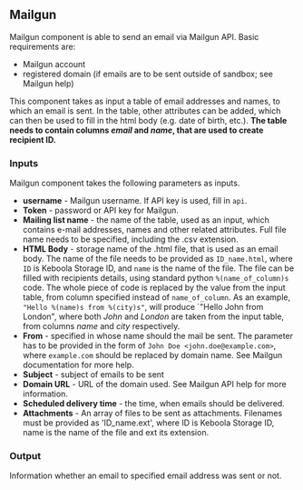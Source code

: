 ## Mailgun

Mailgun component is able to send an email via Mailgun API. 
Basic requirements are:
  * Mailgun account
  * registered domain (if emails are to be sent outside of sandbox; see Mailgun help)

This component takes as input a table of email addresses and names, to which an email is sent. In the table, other attributes can be added, which can then be used to fill in the html body (e.g. date of birth, etc.). **The table needs to contain columns *email* and *name*, that are used to create recipient ID.**

### Inputs
Mailgun component takes the following parameters as inputs.

* **username** - Mailgun username. If API key is used, fill in `api`. 
* **Token** - password or API key for Mailgun.
* **Mailing list name** - the name of the table, used as an input, which contains e-mail addresses, names and other related attributes. Full file name needs to be specified, including the .csv extension.
* **HTML Body** - storage name of the .html file, that is used as an email body. The name of the file needs to be provided as `ID_name.html`, where `ID` is Keboola Storage ID, and `name` is the name of the file. The file can be filled with recipients details, using standard python `%(name_of_column)s` code. The whole piece of code is replaced by the value from the input table, from column specified instead of `name_of_column`. As an example, `"Hello %(name)s from %(city)s"`, will produce `"Hello John from London", where both *John* and *London* are taken from the input table, from columns *name* and *city* respectively. 
* **From** - specified in whose name should the mail be sent. The parameter has to be provided in the form of `John Doe <john.doe@example.com>`, where `example.com` should be replaced by domain name. See Mailgun documentation for more help.
* **Subject** - subject of emails to be sent
* **Domain URL** - URL of the domain used. See Mailgun API help for more information.
* **Scheduled delivery time** - the time, when emails should be delivered.
* **Attachments** - An array of files to be sent as attachments. Filenames must be provided as 'ID_name.ext', where ID is Keboola Storage ID, name is the name of the file and ext its extension.


### Output
Information whether an email to specified email address was sent or not.
